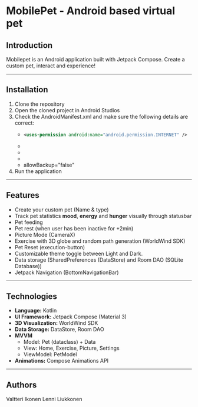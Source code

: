 # MobilePet - Android based virtual pet 

## Introduction
Mobilepet is an Android application built with Jetpack Compose. Create a custom pet, interact and experience!
___
## Installation
1. Clone the repository
2. Open the cloned project in Android Studios
3. Check the AndroidManifest.xml and make sure the following details are correct:
    - ```xml
      <uses-permission android:name="android.permission.INTERNET" />
      ```
    - <uses-permission android:name="android.permission.ACTIVITY_RECOGNITION" />
    - <uses-permission android:name="android.permission.CAMERA" />
    - <uses-permission android:name="android.permission.READ_MEDIA_IMAGES" />
    - allowBackup="false"
4. Run the application
___
## Features
- Create your custom pet (Name & type)
- Track pet statistics **mood**, **energy** and **hunger** visually through statusbar
- Pet feeding
- Pet rest (when user has been inactive for +2min)
- Picture Mode (CameraX)
- Exercise with 3D globe and random path generation (WorldWind SDK)
- Pet Reset (execution-button)
- Customizable theme toggle between Light and Dark.
- Data storage (SharedPreferences (DataStore) and Room DAO (SQLite Database))
- Jetpack Navigation (BottomNavigationBar)
___
## Technologies
- **Language:** Kotlin
- **UI Framework:** Jetpack Compose (Material 3)
- **3D Visualization:** WorldWind SDK
- **Data Storage:** DataStore, Room DAO
- **MVVM**
    - Model: Pet (dataclass) + Data
    - View: Home, Exercise, Picture, Settings
    - ViewModel: PetModel
- **Animations:** Compose Animations API

___ 
## Authors
Valtteri Ikonen
Lenni Liukkonen

